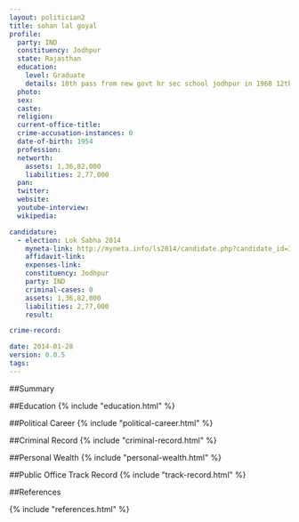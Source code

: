 ```yaml
---
layout: politician2
title: sohan lal goyal
profile: 
  party: IND
  constituency: Jodhpur
  state: Rajasthan
  education: 
    level: Graduate
    details: 10th pass from new govt hr sec school jodhpur in 1968 12th pass in 1969 ba from jodhpur university jodhpur in 1979
  photo: 
  sex: 
  caste: 
  religion: 
  current-office-title: 
  crime-accusation-instances: 0
  date-of-birth: 1954
  profession: 
  networth: 
    assets: 1,36,82,000
    liabilities: 2,77,000
  pan: 
  twitter: 
  website: 
  youtube-interview: 
  wikipedia: 

candidature: 
  - election: Lok Sabha 2014
    myneta-link: http://myneta.info/ls2014/candidate.php?candidate_id=3450
    affidavit-link: 
    expenses-link: 
    constituency: Jodhpur 
    party: IND
    criminal-cases: 0
    assets: 1,36,82,000
    liabilities: 2,77,000
    result:  

crime-record: 

date: 2014-01-28
version: 0.0.5
tags: 
---
```

##Summary


##Education
{% include "education.html" %}


##Political Career
{% include "political-career.html" %}


##Criminal Record
{% include "criminal-record.html" %}


##Personal Wealth
{% include "personal-wealth.html" %}


##Public Office Track Record
{% include "track-record.html" %}


##References


{% include "references.html" %}